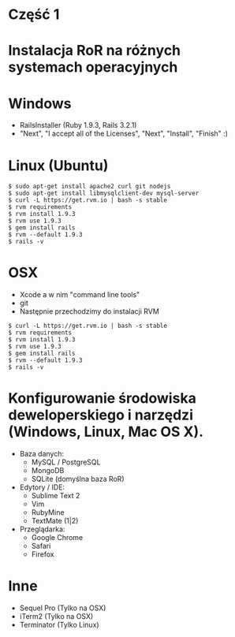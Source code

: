 <!SLIDE title-slide transition=fade>

# Część 1 #

<!SLIDE transition=fade>

# Instalacja RoR na różnych systemach operacyjnych #

<!SLIDE title-slide transition=fade>

# Windows #

<!SLIDE bullets incremental transition=fade>

  * RailsInstaller (Ruby 1.9.3, Rails 3.2.1)
  * "Next", "I accept all of the Licenses", "Next", "Install", "Finish" :)

<!SLIDE title-slide transition=fade>

# Linux (Ubuntu) #

<!SLIDE commandline incremental transition=fade>

    $ sudo apt-get install apache2 curl git nodejs
    $ sudo apt-get install libmysqlclient-dev mysql-server 
    $ curl -L https://get.rvm.io | bash -s stable
    $ rvm requirements
    $ rvm install 1.9.3
    $ rvm use 1.9.3
    $ gem install rails
    $ rvm --default 1.9.3
    $ rails -v

<!SLIDE title-slide transition=fade>

# OSX #

<!SLIDE bullets incremental transition=fade>

  * Xcode a w nim "command line tools"
  * git
  * Następnie przechodzimy do instalacji RVM

<!SLIDE commandline incremental transition=fade>

    $ curl -L https://get.rvm.io | bash -s stable
    $ rvm requirements
    $ rvm install 1.9.3
    $ rvm use 1.9.3
    $ gem install rails
    $ rvm --default 1.9.3
    $ rails -v

<!SLIDE title-slide transition=fade>

# Konfigurowanie środowiska deweloperskiego i narzędzi (Windows, Linux, Mac OS X). #

<!SLIDE bullets transition=fade>

  * Baza danych:
    * MySQL / PostgreSQL
    * MongoDB
    * SQLite (domyślna baza RoR)
  * Edytory / IDE:
    * Sublime Text 2
    * Vim
    * RubyMine
    * TextMate (1|2)
  * Przeglądarka:
    * Google Chrome
    * Safari
    * Firefox

<!SLIDE bullets transition=fade>

# Inne #

  * Sequel Pro (Tylko na OSX)
  * iTerm2 (Tylko na OSX)
  * Terminator (Tylko Linux)
